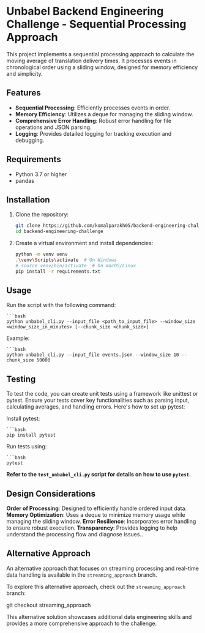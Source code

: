 # Unbabel Backend Engineering Challenge - Sequential Processing Approach

This project implements a sequential processing approach to calculate the moving average of translation delivery times. It processes events in chronological order using a sliding window, designed for memory efficiency and simplicity.

## Features

- **Sequential Processing**: Efficiently processes events in order.
- **Memory Efficiency**: Utilizes a deque for managing the sliding window.
- **Comprehensive Error Handling**: Robust error handling for file operations and JSON parsing.
- **Logging**: Provides detailed logging for tracking execution and debugging.


## Requirements

- Python 3.7 or higher
- pandas

## Installation

1. Clone the repository:

   ```bash
   git clone https://github.com/komalparakh05/backend-engineering-challenge.git
   cd backend-engineering-challenge


2. Create a virtual environment and install dependencies:

	```bash
 	python -m venv venv
	.\venv\Scripts\activate  # On Windows
	# source venv/bin/activate  # On macOS/Linux
	pip install -r requirements.txt


## Usage

Run the script with the following command:

	```bash
	python unbabel_cli.py --input_file <path_to_input_file> --window_size <window_size_in_minutes> [--chunk_size <chunk_size>]

Example:

	```bash
	python unbabel_cli.py --input_file events.json --window_size 10 --chunk_size 50000


## Testing

To test the code, you can create unit tests using a framework like unittest or pytest. Ensure your tests cover key functionalities such as parsing input, calculating averages, and handling errors. Here's how to set up pytest:

Install pytest:

	```bash
	pip install pytest

Run tests using:

	```bash
	pytest

**Refer to the `test_unbabel_cli.py` script for details on how to use `pytest`.**


## Design Considerations

**Order of Processing**: Designed to efficiently handle ordered input data.
**Memory Optimization**: Uses a deque to minimize memory usage while managing the sliding window.
**Error Resilience**: Incorporates error handling to ensure robust execution.
**Transparency**: Provides logging to help understand the processing flow and diagnose issues..


## Alternative Approach

An alternative approach that focuses on streaming processing and real-time data handling is available in the `streaming_approach` branch. 

To explore this alternative approach, check out the `streaming_approach` branch:

git checkout streaming_approach

This alternative solution showcases additional data engineering skills and provides a more comprehensive approach to the challenge.
